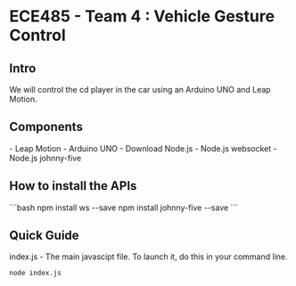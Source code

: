 ECE485 - Team 4 : Vehicle Gesture Control
======

<h2>Intro</h2>

We will control the cd player in the car using an Arduino UNO and Leap Motion. 

<h2>Components</h2>
- Leap Motion
- Arduino UNO
- Download Node.js
- Node.js websocket
- Node.js johnny-five

<h2>How to install the APIs</h2>
```bash
npm install ws --save
npm install johnny-five --save
```
<h2>Quick Guide</h2>

index.js - The main javascipt file. 
To launch it, do this in your command line. 
```bash
node index.js
```



